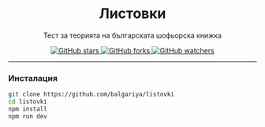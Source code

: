 <div align="center">
  <h1>Листовки</h1>
  <p>Тест за теорията на българската шофьорска книжка</p>
  <div>
    <a href="https://github.com/balgariya/listovki">
      <img src="https://img.shields.io/github/stars/balgariya/listovki.svg?style=social" alt="GitHub stars">
    </a>
    <a href="https://github.com/balgariya/listovki">
      <img src="https://img.shields.io/github/forks/balgariya/listovki.svg?style=social" alt="GitHub forks">
    </a>
    <a href="https://github.com/balgariya/listovki">
      <img src="https://img.shields.io/github/watchers/balgariya/listovki.svg?style=social" alt="GitHub watchers">
    </a>
  </div>
</div>

---


### Инсталация

```bash
git clone https://github.com/balgariya/listovki
cd listovki
npm install
npm run dev
```
